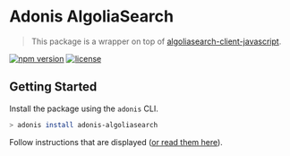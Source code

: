 # Adonis AlgoliaSearch

> This package is a wrapper on top of [algoliasearch-client-javascript](https://github.com/algolia/algoliasearch-client-javascript).

[![npm version](https://img.shields.io/npm/v/adonis-algoliasearch.svg)](https://www.npmjs.com/package/adonis-algoliasearch)
[![license](https://img.shields.io/github/license/adonis-algoliasearch/algoliasearch.svg)](https://github.com/cmty/adonis-algoliasearch/blob/master/LICENSE.md)

## Getting Started

Install the package using the `adonis` CLI.

```bash
> adonis install adonis-algoliasearch
```

Follow instructions that are displayed ([or read them here](https://github.com/cmty/adonis-algoliasearch/blob/master/instructions.md)).

